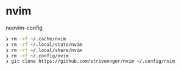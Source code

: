 # nvim
neovim-config

``` bash
❯ rm -rf ~/.cache/nvim
❯ rm -rf ~/.local/state/nvim
❯ rm -rf ~/.local/share/nvim
❯ rm -rf ~/.config/nvim 
❯ git clone https://github.com/striveonger/nvim ~/.config/nvim
```


